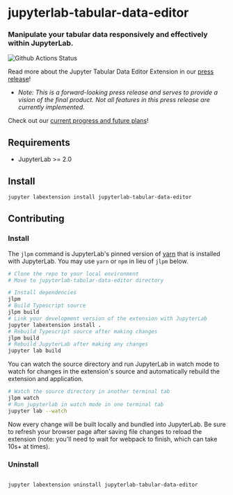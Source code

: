 # jupyterlab-tabular-data-editor
### Manipulate your tabular data responsively and effectively within JupyterLab.

![Github Actions Status](https://github.com/jupytercalpoly/jupyterlab-tabular-data-editor/workflows/Build/badge.svg)

Read more about the Jupyter Tabular Data Editor Extension in our [press release](https://github.com/jupytercalpoly/jupyterlab-tabular-data-editor/blob/master/PRESS_RELEASE.md)!

- _Note: This is a forward-looking press release and serves to provide a vision of the final product. Not all features in this press release are currently implemented._

Check out our [current progress and future plans](https://github.com/jupytercalpoly/jupyterlab-tabular-data-editor/blob/master/PROGRESS.md)!

## Requirements

* JupyterLab >= 2.0

## Install

```bash
jupyter labextension install jupyterlab-tabular-data-editor
```

## Contributing

### Install

The `jlpm` command is JupyterLab's pinned version of
[yarn](https://yarnpkg.com/) that is installed with JupyterLab. You may use
`yarn` or `npm` in lieu of `jlpm` below.

```bash
# Clone the repo to your local environment
# Move to jupyterlab-tabular-data-editor directory

# Install dependencies
jlpm
# Build Typescript source
jlpm build
# Link your development version of the extension with JupyterLab
jupyter labextension install .
# Rebuild Typescript source after making changes
jlpm build
# Rebuild JupyterLab after making any changes
jupyter lab build
```

You can watch the source directory and run JupyterLab in watch mode to watch for changes in the extension's source and automatically rebuild the extension and application.

```bash
# Watch the source directory in another terminal tab
jlpm watch
# Run jupyterlab in watch mode in one terminal tab
jupyter lab --watch
```

Now every change will be built locally and bundled into JupyterLab. Be sure to refresh your browser page after saving file changes to reload the extension (note: you'll need to wait for webpack to finish, which can take 10s+ at times).

### Uninstall

```bash

jupyter labextension uninstall jupyterlab-tabular-data-editor
```
